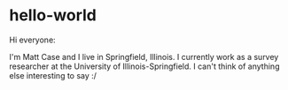 # hello-world

Hi everyone:

I'm Matt Case and I live in Springfield, Illinois. I currently work as a survey researcher at the University of Illinois-Springfield. I can't think of anything else interesting to say :/

